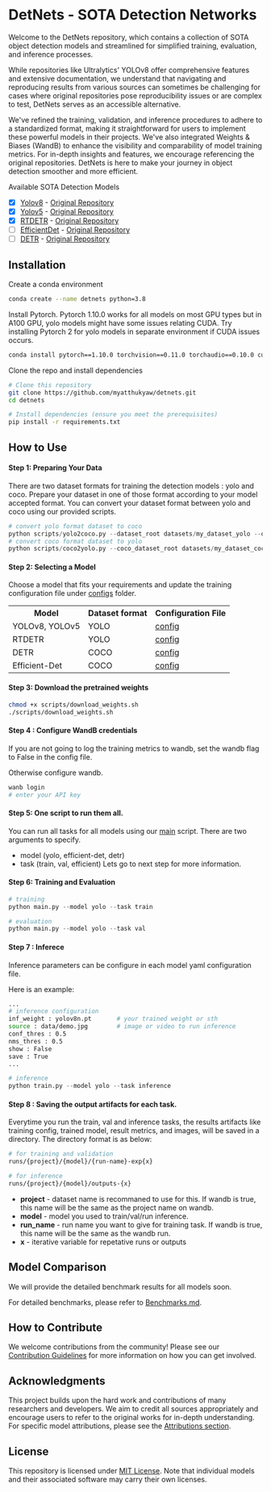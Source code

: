 # DetNets - SOTA Detection Networks


Welcome to the DetNets repository, which contains a collection of SOTA object detection models and streamlined for simplified training, evaluation, and inference processes. 

While repositories like Ultralytics' YOLOv8 offer comprehensive features and extensive documentation, we understand that navigating and reproducing results from various sources can sometimes be challenging for cases where original repositories pose reproducibility issues or are complex to test, DetNets serves as an accessible alternative.

We've refined the training, validation, and inference procedures to adhere to a standardized format, making it straightforward for users to implement these powerful models in their projects. We've also integrated Weights & Biases (WandB) to enhance the visibility and comparability of model training metrics. For in-depth insights and features, we encourage referencing the original repositories. DetNets is here to make your journey in object detection smoother and more efficient.

Available SOTA Detection Models

- [x] [Yolov8](https://github.com/myatthukyaw/detnets/tree/main/models/ultralytics) - [Original Repository](https://github.com/ultralytics/ultralytics)
- [x] [Yolov5](https://github.com/myatthukyaw/detnets/tree/main/models/ultralytics) - [Original Repository](https://github.com/ultralytics/ultralytics)
- [x] [RTDETR](https://github.com/myatthukyaw/detnets/tree/main/models/ultralytics) - [Original Repository](https://github.com/ultralytics/ultralytics)
- [ ] [EfficientDet](https://github.com/myatthukyaw/detnets/tree/main/models/efficient-det) - [Original Repository](https://github.com/zylo117/Yet-Another-EfficientDet-Pytorch)
- [ ] [DETR](https://github.com/myatthukyaw/detnets/blob/main/models/detr) - [Original Repository](https://github.com/facebookresearch/detr)
<!-- - [ ] [Detectron2](https://github.com/myatthukyaw/detnets/tree/main/models/detectron2) - [Original Repository](https://github.com/facebookresearch/detectron2) -->



## Installation

Create a conda environment
```bash
conda create --name detnets python=3.8
```

Install Pytorch. 
Pytorch 1.10.0 works for all models on most GPU types but in A100 GPU, yolo models might have some issues relating CUDA. Try installing Pytorch 2 for yolo models in separate environment if CUDA issues occurs.
```bash
conda install pytorch==1.10.0 torchvision==0.11.0 torchaudio==0.10.0 cudatoolkit=11.3 -c pytorch -c conda-forge
```

Clone the repo and install dependencies
```bash
# Clone this repository
git clone https://github.com/myatthukyaw/detnets.git
cd detnets

# Install dependencies (ensure you meet the prerequisites)
pip install -r requirements.txt
```

## How to Use

#### Step 1: Preparing Your Data</br>
There are two dataset formats for training the detection models : yolo and coco. Prepare your dataset in one of those format according to your model accepted format. You can convert your dataset format between yolo and coco using our provided scripts. 

```python
# convert yolo format dataset to coco
python scripts/yolo2coco.py --dataset_root datasets/my_dataset_yolo --output_dataset datasets/my_dataset_coco
# convert coco format dataset to yolo
python scripts/coco2yolo.py --coco_dataset_root datasets/my_dataset_coco --output_yolo_dataset datasets/my_dataset_yolo
```

#### Step 2: Selecting a Model</br>
Choose a model that fits your requirements and update the training configuration file under [configs](https://github.com/myatthukyaw/detnets/blob/main/configs) folder.

<table>
  <tr>
    <th>Model</th>
    <th>Dataset format</th>
    <th>Configuration File</th>
  </tr>
  <tr>
    <td>YOLOv8, YOLOv5</td>
    <td>YOLO</td>
    <td><a href="https://github.com/myatthukyaw/detnets/blob/main/configs/yolo.yml">config</a></td>
  </tr>
  <tr>
    <td>RTDETR</td>
    <td>YOLO</td>
    <td><a href="https://github.com/myatthukyaw/detnets/blob/main/configs/rtdetr.yml">config</a></td>
  </tr>
  <tr>
    <td>DETR</td>
    <td>COCO</td>
    <td><a href="https://github.com/myatthukyaw/detnets/blob/main/configs/detr.yml">config</a></td>
  </tr>
  <tr>
    <td>Efficient-Det</td>
    <td>COCO</td>
    <td><a href="https://github.com/myatthukyaw/detnets/blob/main/configs/efficient-det.yml">config</a></td>
  </tr>
</table>

#### Step 3: Download the pretrained weights

```bash
chmod +x scripts/download_weights.sh
./scripts/download_weights.sh
```

#### Step 4 : Configure WandB credentials 

If you are not going to log the training metrics to wandb, set the wandb flag to False in the config file. 

Otherwise configure wandb. 

```bash
wanb login 
# enter your API key
```

#### Step 5: One script to run them all.</br>
You can run all tasks for all models using our [main](https://github.com/myatthukyaw/detnets/blob/main/main.py) script.
There are two arguments to specify. 
- model (yolo, efficient-det, detr)
- task (train, val, efficient)
Lets go to next step for more information. 

#### Step 6: Training and Evaluation
```python
# training
python main.py --model yolo --task train

# evaluation
python main.py --model yolo --task val
```

#### Step 7 : Inferece

Inference parameters can be configure in each model yaml configuration file.

Here is an example:
```bash
...
# inference configuration
inf_weight : yolov8n.pt       # your trained weight or sth
source : data/demo.jpg        # image or video to run inference
conf_thres : 0.5
nms_thres : 0.5
show : False
save : True
...
```

```python
# inference
python train.py --model yolo --task inference
```

#### Step 8 : Saving the output artifacts for each task.

Everytime you run the train, val and inference tasks, the results artifacts like training config, trained model, result metrics, and images, will be saved in a directory.
The directory format is as below: 
```bash
# for training and validation
runs/{project}/{model}/{run-name}-exp{x}

# for inference
runs/{project}/{model}/outputs-{x}
```

- **project** - dataset name is recommaned to use for this. If wandb is true, this name will be the same as the project name on wandb. 
- **model** - model you used to train/val/run inference.
- **run_name** - run name you want to give for training task. If wandb is true, this name will be the same as the wandb run. 
- **x** - iterative variable for repetative runs or outputs


## Model Comparison
We will provide the detailed benchmark results for all models soon.

For detailed benchmarks, please refer to [Benchmarks.md](BENCHMARKS.md).


## How to Contribute
We welcome contributions from the community! Please see our [Contribution Guidelines](CONTRIBUTION.md) for more information on how you can get involved.

## Acknowledgments
This project builds upon the hard work and contributions of many researchers and developers. We aim to credit all sources appropriately and encourage users to refer to the original works for in-depth understanding. For specific model attributions, please see the [Attributions section](ATTRIBUTION.md).

## License
This repository is licensed under [MIT License](LICENSE). Note that individual models and their associated software may carry their own licenses.